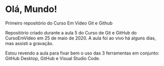 # Olá, Mundo!
 Primeiro repositório do Curso Em Vídeo Git e Github

 Repositório criado durante a aula 5 do Curso de Git e GitHub do CursoEmVídeo em 25 de maio de 2020. A aula foi ao vivo há alguns dias, mas assisti a gravação.
 
 Estou revendo a aula para fixar bem o uso das 3 ferramentas em conjunto: GitHub Desktop, GitHub e Visual Studio Code.
